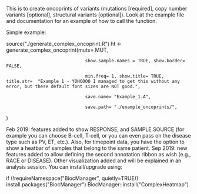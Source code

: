 This is to create oncoprints of variants (mutations [required], copy number variants [optional], structural variants [optional]).
Look at the example file and documentation for an example of how to call the function. 

Simple example: 

source("./generate_complex_oncoprint.R")
ht <-  generate_complex_oncoprint(muts= MUT, 
                                  
                                  show.sample.names = TRUE, show.border= FALSE,
                                  
                                  min.freq= 1, show.title= TRUE, title.str=  "Example 1 - YOHOOOO I managed to get this without any error, but these default font sizes are NOT good.", 
                                  
                                  save.name= "Example_1.A",
                                  
                                  save.path= "./example_oncoprints/", 
)

Feb 2019: features added to show RESPONSE, and SAMPLE.SOURCE (for example you can choose B-cell, T-cell, or you can even pass on the disease type such as PV, ET, etc.). Also, for timepoint data, you have the option to show a heatbar of samples that belong to the same patient. 
Sep 2019: new features added to allow defining the second annotation ribbon as wish (e.g., RACE or DISEASE). Other visualization added and will be explained in an analysis session.
You can install/upgrade using:

if (!requireNamespace("BiocManager", quietly=TRUE))
    install.packages("BiocManager")
BiocManager::install("ComplexHeatmap")
